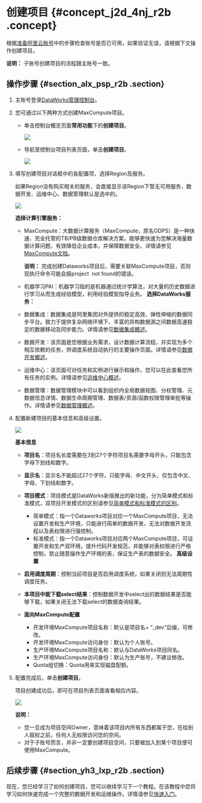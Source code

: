 # 创建项目 {#concept_j2d_4nj_r2b .concept}

根据[准备阿里云账号](intl.zh-CN/准备工作/管理员使用云账号/准备阿里云账号.md#)中的步骤检查账号是否已可用，如果验证无误，请根据下文操作创建项目。

**说明：** 子账号创建项目的流程跟主账号一致。

## 操作步骤 {#section_alx_psp_r2b .section}

1.  主账号登录[DataWorks管理控制台](https://partners-intl.aliyun.com)。
2.  您可通过以下两种方式创建MaxCompute项目。
    -   单击控制台概览页面**常用功能**下的**创建项目**。

        ![](http://static-aliyun-doc.oss-cn-hangzhou.aliyuncs.com/assets/img/16175/15389669928937_zh-CN.jpg)

    -   导航至控制台项目列表页面，单击**创建项目**。

        ![](http://static-aliyun-doc.oss-cn-hangzhou.aliyuncs.com/assets/img/16175/15389669928938_zh-CN.jpg)

3.  填写创建项目对话框中的各配置项，选择Region及服务。

    如果Region没有购买相关的服务，会直接显示该Region下暂无可用服务，数据开发、运维中心、数据管理默认是选中的。

    ![](http://static-aliyun-doc.oss-cn-hangzhou.aliyuncs.com/assets/img/16175/15389669928939_zh-CN.png)

    **选择计算引擎服务：**

    -   MaxCompute：大数据计算服务（MaxCompute，原名ODPS）是一种快速、完全托管的TB/PB级数据仓库解决方案，能够更快速为您解决海量数据计算问题，有效降低企业成本，并保障数据安全。详情请参见[MaxCompute文档](https://www.alibabacloud.com/help/product/27797.htm)。

        **说明：** 完成创建Dataworks项目后，需要关联MaxCompute项目，否则现执行命令可能会报project  not found的错误。

    -   机器学习PAI：机器学习指的是机器通过统计学算法，对大量的历史数据进行学习从而生成经验模型，利用经验模型指导业务。
    **选择DataWorks服务：**

    -   数据集成：数据集成是阿里集团对外提供的稳定高效、弹性伸缩的数据同步平台。致力于提供复杂网络环境下、丰富的异构数据源之间数据高速稳定的数据移动及同步能力。详情请参见[数据集成概述](../../../../intl.zh-CN/使用指南/数据集成/数据集成简介/数据集成概述.md#)。
    -   数据开发：该页面是您根据业务需求，设计数据计算流程，并实现为多个相互依赖的任务，供调度系统自动执行的主要操作页面。详情请参见[数据开发概述](../../../../intl.zh-CN/使用指南/数据开发/节点类型/节点类型介绍.md#)。
    -   运维中心：该页面可对任务和实例进行展示和操作，您可以在此查看您所有任务的实例。详情请参见[运维中心概述](../../../../intl.zh-CN/使用指南/运维中心/运维中心概述.md#)。
    -   数据管理：数据管理模块中可以看到组织内全局数据视图、分权管理、元数据信息详情、数据生命周期管理、数据表/资源/函数权限管理审批等操作。详情请参见[数据管理概述](../../../../intl.zh-CN/使用指南/数据管理/基本介绍.md#)。
4.  配置新建项目的基本信息和高级设置。

    ![](http://static-aliyun-doc.oss-cn-hangzhou.aliyuncs.com/assets/img/16175/15389669928940_zh-CN.png)

    **基本信息**

    -   **项目名**：项目名长度需要在3到27个字符项目名需要字母开头，只能包含字母下划线和数字。
    -   **显示名**：显示名不能超过27个字符，只能字母、中文开头，仅包含中文、字母、下划线和数字。
    -   **项目模式**：项目模式是DataWorks新版推出的新功能，分为简单模式和标准模式，双项目开发模式的区别请参见[简单模式和标准模式的区别](../../../../intl.zh-CN/最佳实践/简单模式和标准模式的区别.md#)。
        -   简单模式：指一个Dataworks项目对应一个MaxCompute项目，无法设置开发和生产环境，只能进行简单的数据开发，无法对数据开发流程以及表权限进行强控制。
        -   标准模式：指一个Dataworks项目对应两个MaxCompute项目，可设置开发和生产双环境，提升代码开发规范，并能够对表权限进行严格控制，禁止随意操作生产环境的表，保证生产表的数据安全。
    **高级设置**

    -   **启用调度周期**：控制当前项目是否启用调度系统，如果关闭则无法周期性调度任务。
    -   **本项目中能下载select结果**：控制数据开发中select出的数据结果是否能够下载，如果关闭无法下载select的数据查询结果。
    -   **面向MaxCompute配置**
        -   开发环境MaxCompute项目名称：默认是项目名+ “\_dev”后缀，可修改。
        -   开发环境MaxCompute访问身份：默认为个人账号。
        -   生产环境MaxCompute项目名称：默认与DataWorks项目同名。
        -   生产环境MaxCompute访问身份：默认为生产账号，不建议修改。
        -   Quota组切换：Quota用来实现磁盘配额。
5.  配置完成后，单击**创建项目**。

    项目创建成功后，即可在项目列表页面查看相应内容。

    ![](http://static-aliyun-doc.oss-cn-hangzhou.aliyuncs.com/assets/img/16175/15389669928943_zh-CN.jpg)

    **说明：** 

    -   您一旦成为项目空间Owner，意味着该项目内所有东西都属于您，在给别人赋权之前，任何人无权限访问您的空间。
    -   对于子账号而言，并非一定要创建项目空间，只要被加入到某个项目便可使用MaxCompute。

## 后续步骤 {#section_yh3_lxp_r2b .section}

现在，您已经学习了如何创建项目，您可以继续学习下一个教程。在该教程中您将学习如何快速完成一个完整的数据开发和运维操作。详情请参见[快速入门](../../../../intl.zh-CN/快速开始/使用说明.md#)。

